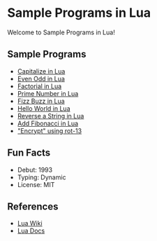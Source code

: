 
# Sample Programs in Lua

Welcome to Sample Programs in Lua!

## Sample Programs
- [Capitalize in Lua][8]
- [Even Odd in Lua][9]
- [Factorial in Lua][6]
- [Prime Number in Lua][10]
- [Fizz Buzz in Lua][1]
- [Hello World in Lua][2]
- [Reverse a String in Lua][5]
- [Add Fibonacci in Lua][7]
- ["Encrypt" using rot-13][10]

## Fun Facts

- Debut: 1993
- Typing: Dynamic
- License: MIT

## References

- [Lua Wiki][3]
- [Lua Docs][4]

[1]: https://github.com/TheRenegadeCoder/sample-programs/issues/444
[2]: https://therenegadecoder.com/code/hello-world-in-lua/
[3]: https://en.wikipedia.org/wiki/Lua_(programming_language)
[4]: https://www.lua.org/
[5]: https://github.com/TheRenegadeCoder/sample-programs/issues/446
[6]: https://github.com/TheRenegadeCoder/sample-programs/issues/1435
[7]: https://github.com/TheRenegadeCoder/sample-programs/issues/1438
[8]: https://github.com/TheRenegadeCoder/sample-programs/issues/1433
[9]: https://github.com/TheRenegadeCoder/sample-programs/issues/1432
[10]: https://github.com/TheRenegadeCoder/sample-programs/issues/1447
[11]: https://github.com/TheRenegadeCoder/sample-programs/issues/1442
